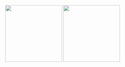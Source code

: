 <div>
	<div>
		<img height="180rem" src="https://github-readme-stats.vercel.app/api?username=guihgdias&theme=midnight-purple&show_icons=true"/>
		<img height="180rem" src="https://github-readme-stats.vercel.app/api/top-langs/?username=guihgdias&layout=compact&theme=midnight-purple"/>
	</div>
</div>

